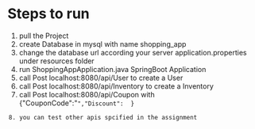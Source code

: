 # Steps to run
1. pull the Project 
2. create Database in mysql with name shopping_app
3. change the database url according your server application.properties under resources folder
4. run ShoppingAppApplication.java SpringBoot Application
5. call Post localhost:8080/api/User to create a User
6. call Post localhost:8080/api/Inventory to create a Inventory 
7. call Post localhost:8080/api/Coupon with {"CouponCode":"<code in String>","Discount": <discount in double> }
8. you can test other apis spcified in the assignment
